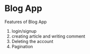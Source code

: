 # Blog App

Features of Blog App

1) login/signup 
2) creating article and writing comment
3) Deleting the account
4) Pagination
